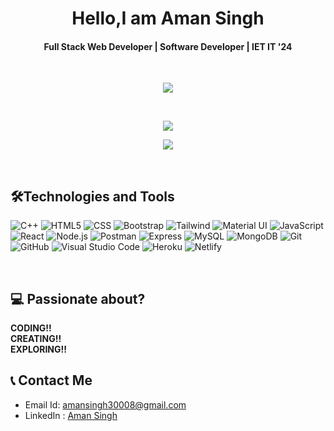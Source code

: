 <h1 align="center">Hello,I am Aman Singh </h1>

<h4 align="center">Full Stack Web Developer | Software Developer | IET IT '24 </h4>

<br/>
<p align="center"> 

   <img align="center" src="https://github-readme-stats.vercel.app/api?username=aman-s-20&show_icons=true&theme=aura"/>
</p>

<br/>

<p align="center"> 
   <img align="center" src="https://github-readme-streak-stats.herokuapp.com?user=aman-s-20&theme=highcontrast"/>
</p>

<p align="center"> 
   <img align="center" src="https://github-readme-stats.vercel.app/api/top-langs/?username=aman-s-20&layout=compact&theme=aura"/>
</p>

<br/>


##  🛠Technologies and Tools
<!-- <div align="center">  -->

  ![C++](https://img.shields.io/badge/C%2B%2B-00599C?style=for-the-badge&logo=c%2B%2B&logoColor=white)
  ![HTML5](https://img.shields.io/badge/HTML5-E34F26?style=for-the-badge&logo=html5&logoColor=white)
  ![CSS](https://img.shields.io/badge/CSS3-1572B6?style=for-the-badge&logo=css3&logoColor=white)
  ![Bootstrap](https://img.shields.io/badge/Bootstrap-563D7C?style=for-the-badge&logo=bootstrap&logoColor=white)
  ![Tailwind](https://img.shields.io/badge/Tailwind_CSS-38B2AC?style=for-the-badge&logo=tailwind-css&logoColor=white)
  ![Material UI](https://img.shields.io/badge/Material--UI-0081CB?style=for-the-badge&logo=material-ui&logoColor=white)
  ![JavaScript](https://img.shields.io/badge/JavaScript-323330?style=for-the-badge&logo=javascript&logoColor=F7DF1E)
  ![React](https://img.shields.io/badge/React-20232A?style=for-the-badge&logo=react&logoColor=61DAFB)
  ![Node.js](https://img.shields.io/badge/Node.js-339933?style=for-the-badge&logo=nodedotjs&logoColor=white)
  ![Postman](https://img.shields.io/badge/Postman-FF6C37?style=for-the-badge&logo=Postman&logoColor=white)
  ![Express](https://img.shields.io/badge/Express.js-000000?style=for-the-badge&logo=express&logoColor=white)
  ![MySQL](https://img.shields.io/badge/MySQL-00000F?style=for-the-badge&logo=mysql&logoColor=white)
  ![MongoDB](https://img.shields.io/badge/MongoDB-4EA94B?style=for-the-badge&logo=mongodb&logoColor=white)
  ![Git](https://img.shields.io/badge/Git-F05032?style=for-the-badge&logo=git&logoColor=white)
  ![GitHub](https://img.shields.io/badge/GitHub-100000?style=for-the-badge&logo=github&logoColor=white)
  ![Visual Studio Code](https://img.shields.io/badge/Visual_Studio_Code-0078D4?style=for-the-badge&logo=visual%20studio%20code&logoColor=white)
  ![Heroku](https://img.shields.io/badge/Heroku-430098?style=for-the-badge&logo=heroku&logoColor=white)
  ![Netlify](https://img.shields.io/badge/Netlify-00C7B7?style=for-the-badge&logo=netlify&logoColor=white)
 
 <br/>
<!-- </div> -->

## 💻 Passionate about?
**CODING!!**<br>**CREATING!!**<br>**EXPLORING!!**

## 📞 Contact Me
* Email Id: amansingh30008@gmail.com
* LinkedIn : [Aman Singh](https://www.linkedin.com/in/amansingh3008/)
